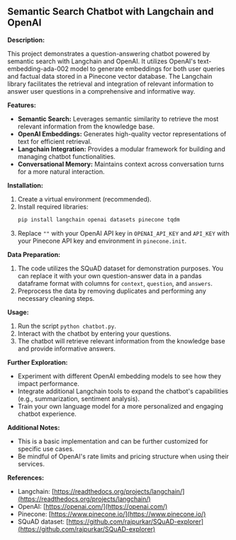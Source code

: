 ## Semantic Search Chatbot with Langchain and OpenAI

**Description:**

This project demonstrates a question-answering chatbot powered by semantic search with Langchain and OpenAI. It utilizes OpenAI's text-embedding-ada-002 model to generate embeddings for both user queries and factual data stored in a Pinecone vector database. The Langchain library facilitates the retrieval and integration of relevant information to answer user questions in a comprehensive and informative way.

**Features:**

* **Semantic Search:** Leverages semantic similarity to retrieve the most relevant information from the knowledge base.
* **OpenAI Embeddings:** Generates high-quality vector representations of text for efficient retrieval.
* **Langchain Integration:** Provides a modular framework for building and managing chatbot functionalities.
* **Conversational Memory:** Maintains context across conversation turns for a more natural interaction.

**Installation:**

1. Create a virtual environment (recommended).
2. Install required libraries:
   ```bash
   pip install langchain openai datasets pinecone tqdm
   ```
3. Replace `""` with your OpenAI API key in `OPENAI_API_KEY` and `API_KEY` with your Pinecone API key and environment in `pinecone.init`.

**Data Preparation:**

1. The code utilizes the SQuAD dataset for demonstration purposes. You can replace it with your own question-answer data in a pandas dataframe format with columns for `context`, `question`, and `answers`.
2. Preprocess the data by removing duplicates and performing any necessary cleaning steps.

**Usage:**

1. Run the script `python chatbot.py`.
2. Interact with the chatbot by entering your questions.
3. The chatbot will retrieve relevant information from the knowledge base and provide informative answers.

**Further Exploration:**

* Experiment with different OpenAI embedding models to see how they impact performance.
* Integrate additional Langchain tools to expand the chatbot's capabilities (e.g., summarization, sentiment analysis).
* Train your own language model for a more personalized and engaging chatbot experience.

**Additional Notes:**

* This is a basic implementation and can be further customized for specific use cases.
* Be mindful of OpenAI's rate limits and pricing structure when using their services.

**References:**

* Langchain: [https://readthedocs.org/projects/langchain/](https://readthedocs.org/projects/langchain/)
* OpenAI: [https://openai.com/](https://openai.com/)
* Pinecone: [https://www.pinecone.io/](https://www.pinecone.io/)
* SQuAD dataset: [https://github.com/rajpurkar/SQuAD-explorer](https://github.com/rajpurkar/SQuAD-explorer)
